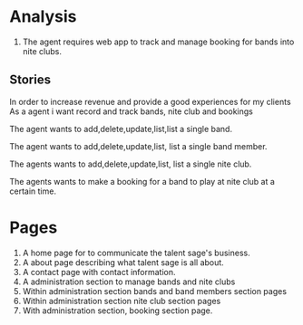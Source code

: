 # Analysis

1. The agent requires web app to track and manage booking for bands into nite clubs.

## Stories

In order to increase revenue and provide a good experiences for my clients
As a agent i want record and track bands, nite club and bookings

The agent wants to add,delete,update,list,list a single band. 

The agent wants to add,delete,update,list, list a single band member.

The agents wants to add,delete,update,list, list a single nite club.

The agents wants to make a booking for a band to play at nite club at a certain time.

# Pages

1. A home page for to communicate the talent sage's business.
2. A about page describing what talent sage is all about.
3. A contact page with contact information.
4. A administration section to manage bands and nite clubs
5. Within administration section bands and band members section pages
6. Within administration section nite club section pages
7. With administration section, booking section page.
